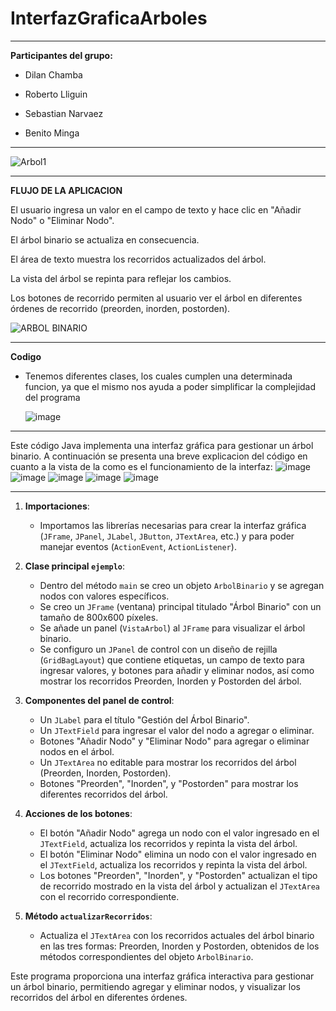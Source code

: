 # InterfazGraficaArboles
---

**Participantes del grupo:**

- Dilan Chamba

- Roberto Lliguin

- Sebastian Narvaez

- Benito Minga

---
![Arbol1](https://github.com/manuelminga/InterfazGraficaArboles/assets/166522911/dbe3f0a1-3313-4376-8133-689864ec6529)

---

**FLUJO DE LA APLICACION**

El usuario ingresa un valor en el campo de texto y hace clic en "Añadir Nodo" o "Eliminar Nodo".

El árbol binario se actualiza en consecuencia.
    
El área de texto muestra los recorridos actualizados del árbol.
    
La vista del árbol se repinta para reflejar los cambios.
    
Los botones de recorrido permiten al usuario ver el árbol en diferentes órdenes de recorrido (preorden, inorden, postorden).
    
![ARBOL BINARIO](https://github.com/manuelminga/InterfazGraficaArboles/assets/166523151/721753cb-53bf-458b-8224-30a6f900c6cc)

---
**Codigo**

- Tenemos diferentes clases, los cuales cumplen una determinada funcion, ya que el mismo nos ayuda a poder simplificar la complejidad del programa
  
  ![image](https://github.com/manuelminga/InterfazGraficaArboles/assets/166523434/175baf6b-9173-4ee3-9063-a60bdfc9b884)


---

  Este código Java implementa una interfaz gráfica para gestionar un árbol binario. A continuación se presenta una breve explicacion del código en cuanto a la vista de la como es el funcionamiento de la interfaz:
  ![image](https://github.com/manuelminga/InterfazGraficaArboles/assets/166523434/47b53db9-de62-48c3-a416-631211a5765d)
  ![image](https://github.com/manuelminga/InterfazGraficaArboles/assets/166523434/c04ab3a6-b9a1-4c9b-a422-4c96662864cb)
  ![image](https://github.com/manuelminga/InterfazGraficaArboles/assets/166523434/e0bb7fcc-caf1-40d1-97c7-231af4ba04a4)
  ![image](https://github.com/manuelminga/InterfazGraficaArboles/assets/166523434/783e243a-9d83-49b6-9eb3-8ff6b383f36d)
  ![image](https://github.com/manuelminga/InterfazGraficaArboles/assets/166523434/0c57d439-c639-4aa6-8c22-6ffe54a83c8e)

---
1. **Importaciones**:
   - Importamos las librerías necesarias para crear la interfaz gráfica (`JFrame`, `JPanel`, `JLabel`, `JButton`, `JTextArea`, etc.) y para poder manejar eventos (`ActionEvent`, `ActionListener`).
     
2. **Clase principal `ejemplo`**:
   - Dentro del método `main` se creo un objeto `ArbolBinario` y se agregan nodos con valores específicos.
   - Se creo un `JFrame` (ventana) principal titulado "Árbol Binario" con un tamaño de 800x600 píxeles.
   - Se añade un panel (`VistaArbol`) al `JFrame` para visualizar el árbol binario.
   - Se configuro un `JPanel` de control con un diseño de rejilla (`GridBagLayout`) que contiene etiquetas, un campo de texto para ingresar valores, y botones para añadir y eliminar nodos, así como mostrar los recorridos Preorden, Inorden y Postorden del árbol.

3. **Componentes del panel de control**:
   - Un `JLabel` para el título "Gestión del Árbol Binario".
   - Un `JTextField` para ingresar el valor del nodo a agregar o eliminar.
   - Botones "Añadir Nodo" y "Eliminar Nodo" para agregar o eliminar nodos en el árbol.
   - Un `JTextArea` no editable para mostrar los recorridos del árbol (Preorden, Inorden, Postorden).
   - Botones "Preorden", "Inorden", y "Postorden" para mostrar los diferentes recorridos del árbol.

4. **Acciones de los botones**:
   - El botón "Añadir Nodo" agrega un nodo con el valor ingresado en el `JTextField`, actualiza los recorridos y repinta la vista del árbol.
   - El botón "Eliminar Nodo" elimina un nodo con el valor ingresado en el `JTextField`, actualiza los recorridos y repinta la vista del árbol.
   - Los botones "Preorden", "Inorden", y "Postorden" actualizan el tipo de recorrido mostrado en la vista del árbol y actualizan el `JTextArea` con el recorrido correspondiente.

5. **Método `actualizarRecorridos`**:
   - Actualiza el `JTextArea` con los recorridos actuales del árbol binario en las tres formas: Preorden, Inorden y Postorden, obtenidos de los métodos correspondientes del objeto `ArbolBinario`.

Este programa proporciona una interfaz gráfica interactiva para gestionar un árbol binario, permitiendo agregar y eliminar nodos, y visualizar los recorridos del árbol en diferentes órdenes.


